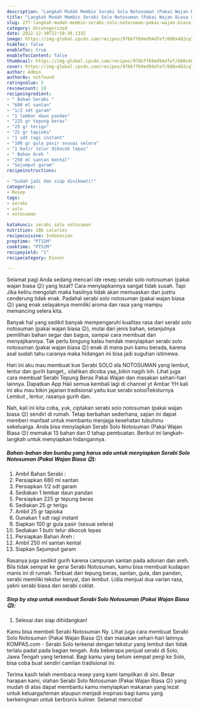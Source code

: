 ```yaml
---
description: "Langkah Mudah Membin Serabi Solo Notosuman (Pakai Wajan Biasa 😉) yang Enak Banget}"
title: "Langkah Mudah Membin Serabi Solo Notosuman (Pakai Wajan Biasa 😉) yang Enak Banget}"
slug: 277-langkah-mudah-membin-serabi-solo-notosuman-pakai-wajan-biasa-yang-enak-banget
category: Uncategorized
date: 2022-12-30T22:50:38.133Z
image: https://img-global.cpcdn.com/recipes/976bffb9ed94dfef/680x482cq70/serabi-solo-notosuman-pakai-wajan-biasa-foto-resep-utama.jpg
hideToc: false
enableToc: true
enableTocContent: false
thumbnail: https://img-global.cpcdn.com/recipes/976bffb9ed94dfef/680x482cq70/serabi-solo-notosuman-pakai-wajan-biasa-foto-resep-utama.jpg
cover: https://img-global.cpcdn.com/recipes/976bffb9ed94dfef/680x482cq70/serabi-solo-notosuman-pakai-wajan-biasa-foto-resep-utama.jpg
author: Admin
authorAv: notfound
ratingvalue: 5
reviewcount: 10
recipeingredient:
- " Bahan Serabi "
- "680 ml santan"
- "1/2 sdt garam"
- "1 lembar daun pandan"
- "225 gr tepung beras"
- "25 gr terigu"
- "25 gr tapioka"
- "1 sdt ragi instant"
- "100 gr gula pasir sesuai selera"
- "1 butir telur dikocok lepas"
- " Bahan Areh "
- "250 ml santan kental"
- "Sejumput garam"
recipeinstructions:

- "Sudah jadi dan siap dinikmati!"
categories:
- Resep
tags:
- serabi
- solo
- notosuman

katakunci: serabi solo notosuman 
nutrition: 186 calories
recipecuisine: Indonesian
preptime: "PT32M"
cooktime: "PT52M"
recipeyield: "1"
recipecategory: Dinner

---
```



Selamat pagi Anda sedang mencari ide resep serabi solo notosuman (pakai wajan biasa 😉) yang lezat? Cara menyiapkannya sangat tidak susah. Tapi Jika keliru mengolah maka hasilnya tidak akan memuaskan dan justru cenderung tidak enak. Padahal serabi solo notosuman (pakai wajan biasa 😉) yang enak selayaknya memiliki aroma dan rasa yang mampu memancing selera kita.


Banyak hal yang sedikit banyak mempengaruhi kualitas rasa dari serabi solo notosuman (pakai wajan biasa 😉), mulai dari jenis bahan, selanjutnya pemilihan bahan segar dan bagus, sampai cara membuat dan menyajikannya. Tak perlu bingung kalau hendak menyiapkan serabi solo notosuman (pakai wajan biasa 😉) enak di mana pun kamu berada, karena asal sudah tahu caranya maka hidangan ini bisa jadi suguhan istimewa.

Hari ini aku mau membuat kue Serabi SOLO ala NOTOSUMAN yang lembut, lentur dan gurih banget,, silahkan dicoba yaa,,bikin nagih loh. Lihat juga cara membuat Serabi Tepung Beras Pakai Wajan dan masakan sehari-hari lainnya. Dapatkan App Haii semua kembali lagi di channel yt Ambar YH kali ini aku mau bikin jajanan tradisional yaitu kue serabi solooTeksturnya Lembut , lentur, rasanya gurih dan.


Nah, kali ini kita coba, yuk, ciptakan serabi solo notosuman (pakai wajan biasa 😉) sendiri di rumah. Tetap berbahan sederhana, sajian ini dapat memberi manfaat untuk membantu menjaga kesehatan tubuhmu sekeluarga. Anda bisa menyiapkan Serabi Solo Notosuman (Pakai Wajan Biasa 😉) memakai 13 bahan dan 0 tahap pembuatan. Berikut ini langkah-langkah untuk menyiapkan hidangannya.

<!--inarticleads1-->

##### Bahan-bahan dan bumbu yang harus ada untuk menyiapkan Serabi Solo Notosuman (Pakai Wajan Biasa 😉):

1. Ambil  Bahan Serabi :
1. Persiapkan 680 ml santan
1. Persiapkan 1/2 sdt garam
1. Sediakan 1 lembar daun pandan
1. Persiapkan 225 gr tepung beras
1. Sediakan 25 gr terigu
1. Ambil 25 gr tapioka
1. Gunakan 1 sdt ragi instant
1. Siapkan 100 gr gula pasir (sesuai selera)
1. Sediakan 1 butir telur dikocok lepas
1. Persiapkan  Bahan Areh :
1. Ambil 250 ml santan kental
1. Siapkan Sejumput garam


Rasanya juga sedikit gurih karena campuran santan pada adonan dan areh. Bila tidak sempat ke gerai Serabi Notosuman, kamu bisa membuat kudapan manis ini di rumah. Terbuat dari tepung beras, santan, gula, dan pandan, serabi memiliki tekstur kenyal, dan lembut. Lidia menjual dua varian rasa, yakni serabi biasa dan serabi coklat. 

<!--inarticleads2-->

##### Step by step untuk membuat Serabi Solo Notosuman (Pakai Wajan Biasa 😉):


1. Selesai dan siap dihidangkan!

Kamu bisa membeli Serabi Notosuman Ny. Lihat juga cara membuat Serabi Solo Notosuman (Pakai Wajan Biasa 😉) dan masakan sehari-hari lainnya. KOMPAS.com - Serabi Solo terkenal dengan tekstur yang lembut dan tidak terlalu padat pada bagian tengah. Ada beberapa penjual serabi di Solo, Jawa Tengah yang terkenal. Bagi kamu yang belum sempat pergi ke Solo, bisa coba buat sendiri camilan tradisional ini. 

Terima kasih telah membaca resep yang kami tampilkan di sini. Besar harapan kami, olahan Serabi Solo Notosuman (Pakai Wajan Biasa 😉) yang mudah di atas dapat membantu kamu menyiapkan makanan yang lezat untuk keluarga/teman ataupun menjadi inspirasi bagi kamu yang berkeinginan untuk berbisnis kuliner. Selamat mencoba!
